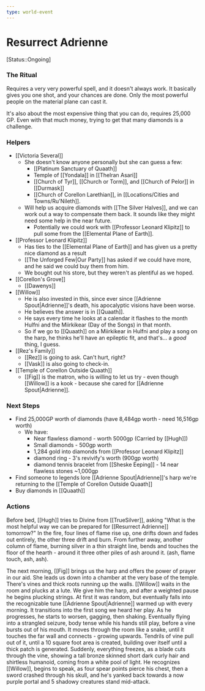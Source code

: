 ```yaml
---
type: world-event
---
```


# Resurrect Adrienne
[Status::Ongoing]

### The Ritual
Requires a very very powerful spell, and it doesn't always work. It basically gives you one shot, and your chances are done. Only the most powerful people on the material plane can cast it.

It's also about the most expensive thing that you can do, requires 25,000 GP. Even with that much money, trying to get that many diamonds is a challenge. 

### Helpers
* [[Victoria Several]]
	* She doesn't know anyone personally but she can guess a few:
		* [[Platinum Sanctuary of Quaath]]
		* Temple of [[Yondala]] in [[Thelran Asari]]
		* [[Church of Tyr]], [[Church or Torm]], and [[Church of Pelor]] in [[Durmask]]
		* [[Church of Corellon Larethian]], in [[Locations/Cities and Towns/Ru'Nileth]]. 
	* Will help us acquire diamonds with [[The Silver Halves]], and we can work out a way to compensate them back. It sounds like they might need some help in the near future. 
		* Potentially we could work with [[Professor Leonard Klipitz]] to pull some from the [[Elemental Plane of Earth]]. 
* [[Professor Leonard Klipitz]]
	* Has ties to the [[Elemental Plane of Earth]] and has given us a pretty nice diamond as a result
	* [[The Unforged Few|Our Party]] has asked if we could have more, and he said we could buy them from him.
	* We bought out his store, but they weren't as plentiful as we hoped.
* [[Corellon's Grove]] 
	* [[Dawenys]]
* [[Willow]]
	* He is also invested in this, since ever since [[Adrienne Spout|Adrienne]]'s death, his apocalyptic visions have been  worse.
	* He believes the answer is in [[Quaath]].
	* He says every time he looks at a calendar it flashes to the month Hulfni and the Miirkikear (Day of the Songs) in that month. 
	* So if we go to [[Quaath]] on a Miirkikear in Hulfni and play a song on the harp, he thinks he'll have an epileptic fit, and that's... a *good* thing, I guess.
* [[Rez's Family]]
	* [[Rez]] is going to ask. Can't hurt, right? 
	* [[Vask]] is also going to check-in.
* [[Temple of Corellon Outside Quaath]]
	* [[Fig]] is the matron, who is willing to let us try - even though [[Willow]] is a kook - because she cared for [[Adrienne Spout|Adrienne]].

### Next Steps
* Find 25,000GP worth of diamonds (have 8,484gp worth - need 16,516gp worth)
	* We have:
		* Near flawless diamond - worth 5000gp (Carried by [[Hugh]])
		* Small diamonds - 500gp worth
		* 1,284 gold into diamonds from [[Professor Leonard Klipitz]]
		* diamond ring - 3's revivify's worth (900gp worth)
		* diamond tennis bracelet from [[Sheske Eeping]] - 14 near flawless stones ~1,000gp
* Find someone to legends lore [[Adrienne Spout|Adrienne]]'s harp we're returning to the [[Temple of Corellon Outside Quaath]]
* Buy diamonds in [[Quaath]]

### Actions
Before bed, [[Hugh]] tries to Divine from [[TrueSilver]], asking "What is the most helpful way we can be prepared for [[Resurrect Adrienne]] tomorrow?" In the fire, four lines of flame rise up, one drifts down and fades out entirely, the other three drift and burn. From further away, another column of flame, burning silver in a thin straight line, bends and touches the floor of the hearth - around it three other piles of ash around it. (ash, flame touch, ash, ash). 

The next morning, [[Fig]] brings us the harp and offers the power of prayer in our aid. She leads us down into a chamber at the very base of the temple. There's vines and thick roots running up the walls. [[Willow]] waits in the room and plucks at a lute. We give him the harp, and after a weighted pause he begins plucking strings. At first it was random, but eventually falls into the recognizable tune [[Adrienne Spout|Adrienne]] warmed up with every morning. It transitions into the first song we heard her play. As he progresses, he starts to worsen, gagging, then shaking. Eventually flying into a strangled seizure, body tense while his hands still play, before a vine bursts out of his mouth. It moves through the room like a snake, until it touches the far wall and connects - growing upwards. Tendrils of vine pull out of it, until a 10 square foot area is created, building over itself until a thick patch is generated. Suddenly, everything freezes, as a blade cuts through the vine, showing a tall bronze skinned short dark curly hair and shirtless humanoid, coming from a white pool of light. He recognizes [[Willow]], begins to speak, as four spear points pierce his chest, then a sword crashed through his skull, and he's yanked back towards a now purple portal and 5 shadowy creatures stand mid-attack. 
